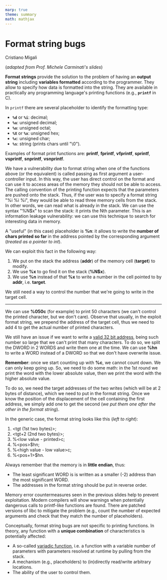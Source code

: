 ```yaml
---
marp: true
theme: summary
math: mathjax
---
```

# Format string bugs

<div class="author">

Cristiano Migali

</div>

<div class="centered-definition-expression">

(_adapted from Prof. Michele Carminati's slides_)

</div>

**Format strings** provide the solution to the problem of having an **output string** including **variables formatted** according to the programmer. They allow to specify how data is formatted into the string. They are available in practically any programming language's printing functions (e.g., **`printf`** in C).

In `printf` there are several placeholder to identify the formatting type:
- **`%d`** or **`%i`**: decimal;
- **`%u`**: unsigned decimal;
- **`%o`**: unsigned octal;
- **`%X`** or **`%x`**: unsigned hex;
- **`%c`**: unsigned char;
- **`%s`**: string (prints chars until "\0").

Examples of format print functions are: **printf**, **fprintf**, **vfprintf**, **sprintf**, **vsprintf**, **snprintf**, **vsnprintf**.

We have a vulnerability due to format string when one of the functions above (or the equivalent) is called passing as first argument a user-controller input. In this way, the user has direct control on the format and can use it to access areas of the memory they should not be able to access.
The calling convention of the printing function expects that the parameters are pushed onto the stack. Thus, if the user was to specify a format string "\%i \%i \%i", they would be able to read three memory cells from the stack. In other words, we can read what is already in the stack.
We can use the syntax "%N$x" to scan the stack: it prints the Nth parameter.
This is an information leakage vulnerability: we can use this technique to search for interesting data in memory.

A "useful" (in this case) placeholder is **\%n**: it allows to write the **number of chars printed so far** in the address pointed by the corresponding argument (_treated as a pointer to int_).

We can exploit this fact in the following way:
1. We put on the stack the address (**addr**) of the memory cell (**target**) to modify.
2. We use **\%x** to go find it on the stack (**\%N$x**).
3. We use **\%n** instead of that **\%x** to write a number in the cell pointed to by **addr**, i.e. **target**.

We still need a way to control the number that we're going to write in the target cell.

---

We can use **\%050c** (for example) to print 50 characters (we can't control the printed character, but we don't care). Observe that usually, in the exploit format string, we prepend the address of the target cell, thus we need to add 4 to get the actual number of printed characters.

We still have an issue if we want to write a <u>valid 32 bit address</u>, being such number so large that we can't print that many characters. To do so, we split the DWORD in 2 WORDS and write them one at the time. We can use **\%hn** to write a WORD instead of a DWORD so that we don't have overwrite issue.

**Remember**: once we start counting up with **\%c**, we cannot count down. We can only keep going up. So, we need to do some math: in the 1st round we print the word with the lower absolute value, then we print the word with the higher absolute value.

To do so, we need the target addresses of the two writes (which will be at 2 bytes of distance), which we need to put in the format string. Once we know the position of the displacement of the cell containing the first address, we simply add one to get the second (_we put them one after the other in the format string_).

In the generic case, the format string looks like this (_left to right_):
1. \<tgt (1st two bytes)\>;
2. \<tgt+2 (2nd two bytes)\>;
3. \%\<low value - printed\>c;
4. \%\<pos\>$hn;
5. \%\<high value - low value\>c;
6. \%\<pos+1\>$hn.

Always remember that the memory is in **little endian**, thus:
- The least significant WORD is is written as a smaller (-2) address than the most significant WORD.
- The addresses in the format string should be put in reverse order.

Memory error countermeasures seen in the previous slides help to prevent exploitation. Modern compilers will show warnings when potentially dangerous calls to printf-like functions are found. There are patched versions of libc to mitigate the problem (e.g., count the number of expected arguments and check that they match the number of placeholders).

Conceptually, format string bugs are not specific to printing functions. In theory, any function with a **unique combination** of characteristics is potentially affected:
- A so-called <u>variadic function</u>, i.e. a function with a variable number of parameters with parameters resolved at runtime by pulling from the stack.
- A mechanism (e.g., placeholders) to (in)directly read/write arbitrary locations.
- The ability of the user to control them.
